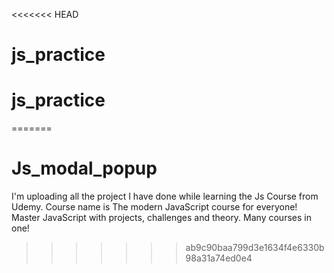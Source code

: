 <<<<<<< HEAD
# js_practice
# js_practice
=======
# Js_modal_popup
I'm uploading all the project I have done while learning the Js Course from Udemy. Course name is The modern JavaScript course for everyone! Master JavaScript with projects, challenges and theory. Many courses in one!
>>>>>>> ab9c90baa799d3e1634f4e6330b98a31a74ed0e4
